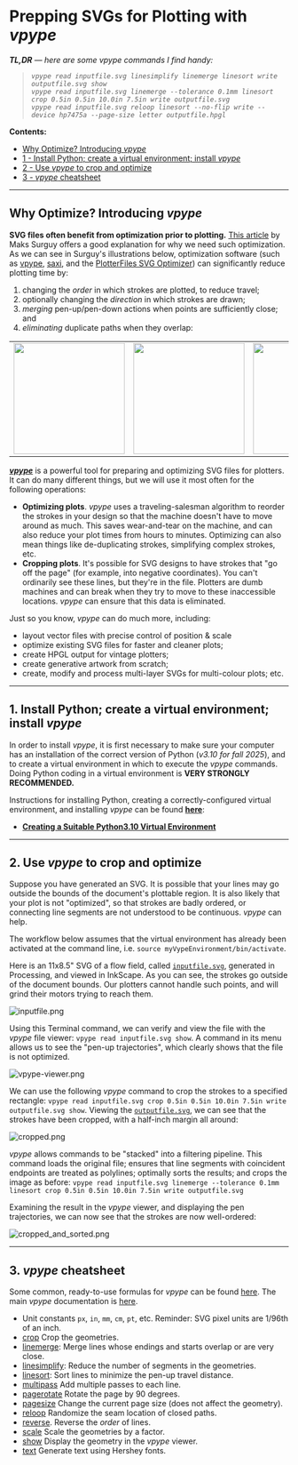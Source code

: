 # Prepping SVGs for Plotting with *vpype*


***TL,DR*** *— here are some vpype commands I find handy:*

> *`vpype read inputfile.svg linesimplify linemerge linesort write outputfile.svg show`*<br />
> *`vpype read inputfile.svg linemerge --tolerance 0.1mm linesort crop 0.5in 0.5in 10.0in 7.5in write outputfile.svg`*<br />
> *`vpype read inputfile.svg reloop linesort --no-flip write --device hp7475a --page-size letter outputfile.hpgl`*

**Contents:** 

* [Why Optimize? Introducing *vpype*](#why-optimize-introducing-vpype)
* [1 - Install Python; create a virtual environment; install *vpype*](#1-install-python-create-a-virtual-environment-install-vpype)
* [2 - Use *vpype* to crop and optimize](#2-use-vpype-to-crop-and-optimize)
* [3 - *vpype* cheatsheet](#3-vpype-cheatsheet)

---

## Why Optimize? Introducing *vpype*

**SVG files often benefit from optimization prior to plotting.** [This article](https://plotterfiles.com/news/optimizing-files-for-plotting) by Maks Surguy offers a good explanation for why we need such optimization. As we can see in Surguy's illustrations below, optimization software (such as [vpype](https://vpype.readthedocs.io), [saxi](https://github.com/nornagon/saxi), and the 
[PlotterFiles SVG Optimizer](https://plotterfiles.com/tools/optimizer)) can significantly reduce plotting time by: 

1. changing the *order* in which strokes are plotted, to reduce travel; 
2. optionally changing the *direction* in which strokes are drawn; 
3. *merging* pen-up/pen-down actions when points are sufficiently close; and 
4. *eliminating* duplicate paths when they overlap:

<table>
<tr>
<td><img src="img/surguy_pathorder.png" width="200"></td>
<td><img src="img/surguy_pen-travel.png" width="200"></td>
<td><img src="img/surguy_svg-paths-overlapped.png" width="200"></td>
<td><img src="img/surguy_svg-paths-merge.png" width="200"></td>
</tr>
</table>


[***vpype***](https://vpype.readthedocs.io/en/latest/) is a powerful tool for preparing and optimizing SVG files for plotters. It can do many different things, but we will use it most often for the following operations: 

* **Optimizing plots**. *vpype* uses a traveling-salesman algorithm to reorder the strokes in your design so that the machine doesn't have to move around as much. This saves wear-and-tear on the machine, and can also reduce your plot times from hours to minutes. Optimizing can also mean things like de-duplicating strokes, simplifying complex strokes, etc.
* **Cropping plots**. It's possible for SVG designs to have strokes that "go off the page" (for example, into negative coordinates). You can't ordinarily see these lines, but they're in the file. Plotters are dumb machines and can break when they try to move to these inaccessible locations. *vpype* can ensure that this data is eliminated.

Just so you know, *vpype* can do much more, including: 

* layout vector files with precise control of position & scale
* optimize existing SVG files for faster and cleaner plots;
* create HPGL output for vintage plotters;
* create generative artwork from scratch;
* create, modify and process multi-layer SVGs for multi-colour plots; etc.


---

## 1. Install Python; create a virtual environment; install *vpype*

In order to install *vpype*, it is first necessary to make sure your computer has an installation of the correct version of Python (*v3.10 for fall 2025*), and to create a virtual environment in which to execute the *vpype* commands. Doing Python coding in a virtual environment is **VERY STRONGLY RECOMMENDED.**  

Instructions for installing Python, creating a correctly-configured virtual environment, and installing *vpype* can be found [**here**](../python/README.md#1-creating-a-suitable-python310-virtual-environment):

* [**Creating a Suitable Python3.10 Virtual Environment**](../python/README.md#1-creating-a-suitable-python310-virtual-environment)


---

## 2. Use *vpype* to crop and optimize

Suppose you have generated an SVG. It is possible that your lines may go outside the bounds of the document's plottable region. It is also likely that your plot is not "optimized", so that strokes are badly ordered, or connecting line segments are not understood to be continuous. *vpype* can help. 

The workflow below assumes that the virtual environment has already been activated at the command line, i.e. `source myVypeEnvironment/bin/activate`. 

Here is an 11x8.5" SVG of a flow field, called [`inputfile.svg`](img/inputfile.svg), generated in Processing, and viewed in InkScape. As you can see, the strokes go outside of the document bounds. Our plotters cannot handle such points, and will grind their motors trying to reach them.

![inputfile.png](img/inputfile.png)

Using this Terminal command, we can verify and view the file with the *vpype* file viewer: `vpype read inputfile.svg show`. A command in its menu allows us to see the "pen-up trajectories", which clearly shows that the file is not optimized. 

![vpype-viewer.png](img/vpype-viewer.png)

We can use the following *vpype* command to crop the strokes to a specified rectangle: `vpype read inputfile.svg crop 0.5in 0.5in 10.0in 7.5in write outputfile.svg show`. Viewing the [`outputfile.svg`](img/outputfile.svg), we can see that the strokes have been cropped, with a half-inch margin all around: 

![cropped.png](img/cropped.png)

*vpype* allows commands to be "stacked" into a filtering pipeline. This command loads the original file; ensures that line segments with coincident endpoints are treated as polylines; optimally sorts the results; and crops the image as before: `vpype read inputfile.svg linemerge --tolerance 0.1mm linesort crop 0.5in 0.5in 10.0in 7.5in write outputfile.svg`

Examining the result in the *vpype* viewer, and displaying the pen trajectories, we can now see that the strokes are now well-ordered: 

![cropped_and_sorted.png](img/cropped_and_sorted.png)


---

## 3. *vpype* cheatsheet

Some common, ready-to-use formulas for *vpype* can be found [here](https://github.com/abey79/vpype?tab=readme-ov-file#examples). The main *vpype* documentation is [here](https://vpype.readthedocs.io/en/latest/index.html). 

* Unit constants `px`, `in`, `mm`, `cm`, `pt`, etc. Reminder: SVG pixel units are 1/96th of an inch.
* [crop](https://vpype.readthedocs.io/en/latest/reference.html#crop) Crop the geometries.
* [linemerge](https://vpype.readthedocs.io/en/latest/reference.html#cmd-linemerge): Merge lines whose endings and starts overlap or are very close.
* [linesimplify](https://vpype.readthedocs.io/en/latest/reference.html#linesimplify): Reduce the number of segments in the geometries.
* [linesort](https://vpype.readthedocs.io/en/latest/reference.html#linesort): Sort lines to minimize the pen-up travel distance.
* [multipass](https://vpype.readthedocs.io/en/latest/reference.html#multipass) Add multiple passes to each line.
* [pagerotate](https://vpype.readthedocs.io/en/latest/reference.html#pagerotate) Rotate the page by 90 degrees.
* [pagesize](https://vpype.readthedocs.io/en/latest/reference.html#pagesize) Change the current page size (does not affect the geometry). 
* [reloop](https://vpype.readthedocs.io/en/latest/reference.html#reloop) Randomize the seam location of closed paths.
* [reverse](https://vpype.readthedocs.io/en/latest/reference.html#reverse). Reverse the *order* of lines.
* [scale](https://vpype.readthedocs.io/en/latest/reference.html#scale) Scale the geometries by a factor.
* [show](https://vpype.readthedocs.io/en/latest/reference.html#show) Display the geometry in the *vpype* viewer.
* [text](https://vpype.readthedocs.io/en/latest/reference.html#text) Generate text using Hershey fonts.

